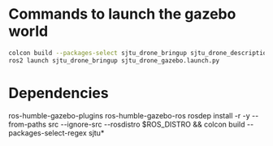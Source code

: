 # Commands to launch the gazebo world
```bash
colcon build --packages-select sjtu_drone_bringup sjtu_drone_description
ros2 launch sjtu_drone_bringup sjtu_drone_gazebo.launch.py
```

# Dependencies
ros-humble-gazebo-plugins
ros-humble-gazebo-ros
rosdep install -r -y --from-paths src --ignore-src --rosdistro $ROS_DISTRO && colcon build --packages-select-regex sjtu*
